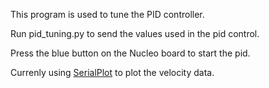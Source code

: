 This program is used to tune the PID controller.

Run pid_tuning.py to send the values used in the pid control.

Press the blue button on the Nucleo board to start the pid.

Currenly using [SerialPlot](https://bitbucket.org/hyOzd/serialplot/src/default/) to plot the velocity data.
